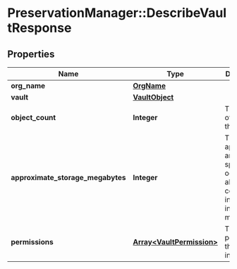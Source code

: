 # PreservationManager::DescribeVaultResponse

## Properties
Name | Type | Description | Notes
------------ | ------------- | ------------- | -------------
**org_name** | [**OrgName**](OrgName.md) |  | [optional] 
**vault** | [**VaultObject**](VaultObject.md) |  | [optional] 
**object_count** | **Integer** | The number of objects in the vault | [optional] 
**approximate_storage_megabytes** | **Integer** | The approximate amount of space occupied by all object content files in the vault in megabytes | [optional] 
**permissions** | [**Array&lt;VaultPermission&gt;**](VaultPermission.md) | The permissions the user has in the vault | [optional] 

